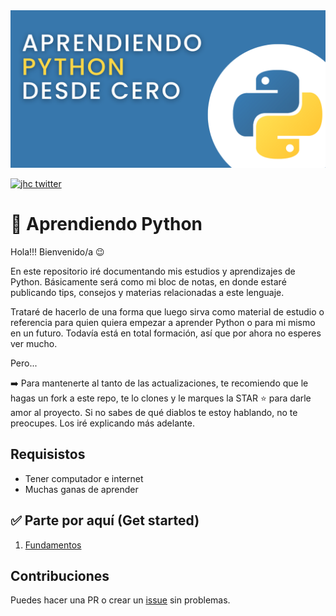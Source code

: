 <img src="img/python.png" alt="Python logo" title="Aprendiendo Python" />

[![jhc twitter](https://img.shields.io/badge/Twitter-@chazkon-00aced.svg?style=flat&logo=twitter)](https://twitter.com/chazkon)

# 🐍 Aprendiendo Python

Hola!!! Bienvenido/a 😉

En este repositorio iré documentando mis estudios y aprendizajes de Python. Básicamente será como mi bloc de notas, en donde estaré publicando tips, consejos y materias relacionadas a este lenguaje. 

Trataré de hacerlo de una forma que luego sirva como material de estudio o referencia para quien quiera empezar a aprender Python o para mi mismo en un futuro.
Todavía está en total formación, así que por ahora no esperes ver mucho.

Pero...

➡️ Para mantenerte al tanto de las actualizaciones, te recomiendo que le hagas un fork a este repo, te lo clones y le marques la STAR ⭐ para darle amor al proyecto. Si no sabes de qué diablos te estoy hablando, no te preocupes. Los iré explicando más adelante. 


## Requisistos

- Tener computador e internet
- Muchas ganas de aprender


## ✅ Parte por aquí (Get started)

1. [Fundamentos](https://github.com/paulovillarroel/aprendiendo_python/tree/main/01_Fundamentos)


## Contribuciones

Puedes hacer una PR o crear un [issue](https://github.com/paulovillarroel/aprendiendo_python/issues) sin problemas.
